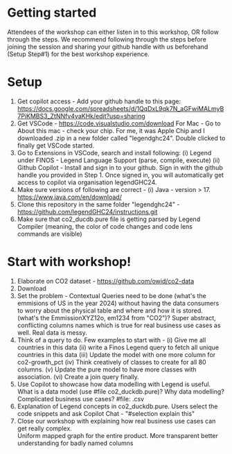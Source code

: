 

# Getting started

Attendees of the workshop can either listen in to this workshop, OR follow through the steps. We recommend following through the steps before joining the session and sharing your github handle with us beforehand (Setup Step#1) for the best workshop experience.

# Setup
1. Get copilot access - Add your github handle to this page: https://docs.google.com/spreadsheets/d/1QqDxL9qk7N_aGFwiMALmyB7PiKMBS3_ZtNNfv4yaKHk/edit?usp=sharing
2. Get VSCode - https://code.visualstudio.com/download
   For Mac - Go to About this mac - check your chip. For me, it was Apple Chip and I downloaded .zip in a new folder called "legendghc24". Double clicked to finally get VSCode started.   
3. Go to Extensions in VSCode, search and install following:
      (i)  Legend under FINOS - Legend Language Support (parse, compile, execute)
      (ii) Github Copilot - Install and sign in to your github. Sign in with the github handle you provided in Step 1. Once signed in, you will automatically get access to copilot via organisation legendGHC24.
4. Make sure versions of following are correct -
     (i) Java - version > 17. https://www.java.com/en/download/ 
5. Clone this repository in the same folder "legendghc24" - https://github.com/legendGHC24/instructions.git
6. Make sure that co2_ducdb.pure file is getting parsed by Legend Compiler (meaning, the color of code changes and code lens commands are visible)

# Start with workshop!

1. Elaborate on CO2 dataset - https://github.com/owid/co2-data 
2. Download 
3. Set the problem - Contextual Queries need to be done (what's the emmisions of US in the year 2024) without having the data consumers to worry about the physical table and where and how it is stored. (what's the EmmissionXYZ12o, em1234 from "CO2")? Super abstract, conflicting columns names which is true for real business use cases as well. Real data is messy. 
4. Think of a query to do. Few examples to start with -
   (i) Give me all countries in this data
   (ii) write a Finos Legend query to fetch all unique countries in this data
   (iii) Update the model with one more column for co2-growth_pct
   (iv) Think creatively of classes to create for all 80 columns. 
   (v) Update the pure model to have more classes with association. 
   (vi) Create a join query finally. 
5. Use Copilot to showcase how data modelling with Legend is useful. 
   What is a data model (use #file co2_duckdb.pure)? Why data modelling? Complicated business use cases? 
   #file: .csv
6. Explanation of Legend concepts in co2_duckdb.pure. Users select the code snippets and ask Copilot Chat - "#selection explain this" 
7. Close our workshop with explaining how real business use cases can get really complex.  
   Uniform mapped graph for the entire product. 
   More transparent
   better understanding for badly named columns
